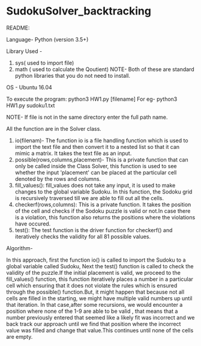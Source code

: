 # SudokuSolver_backtracking
README:

Language- Python (version 3.5+)

Library Used - 
1) sys( used to import file)
2) math ( used to calculate the Qoutient)
NOTE- Both of these are standard python libraries that you do not need to install.

OS - Ubuntu 16.04


To execute the program: python3 HW1.py [filename]
For eg- python3 HW1.py sudoku1.txt

NOTE- If file is not in the same directory enter the full path name.

All the function are in the Solver class.

1) io(filenam)- The function io is a file handling function which is used to import the text file and then convert it to a nested list so that it can mimic a matrix. It takes the text file as an input.
2) possible(rows,columns,placement)- This is a private function that can only be called inside the Class Solver, this function is used to see whether the input 'placement' can be placed at the particular cell denoted by the rows and columns.
3) fill_values(): fill_values does not take any input, it is used to make changes to the global variable Sudoku. In this function, the Sodoku grid is recursively traversed till we are able to fill out all the cells.
4) checkerf(rows,columns): This is a private function. It takes the position of the cell and checks if the Sodoku puzzle is valid or not.In case there is a violation, this function also returns the positions where the violations have occured.
5) test(): The test function is the driver function for checkerf() and iteratively checks the validity for all 81 possible values.


Algorithm-

In this approach, first the function io() is called to import the Sudoku to a global variable called Sudoku, Next the test() function is called to check the validity of the puzzle.If the initial placement is valid, we proceed to the fill_values() function, this function iteratively places a number in a particular cell which ensuring that it does not violate the rules which is ensured through the possible() function.But, it might happen that because not all cells are filled in the starting, we might have multiple valid numbers up until that iteration. In that case,after some recursions, we would encounter a position where none of the 1-9 are able to be valid , that means that a number previously entered that seemed like a likely fit was incorrect and we back track our approach until we find that position where the incorrect value was filled and change that value.This continues until none of the cells are empty.
